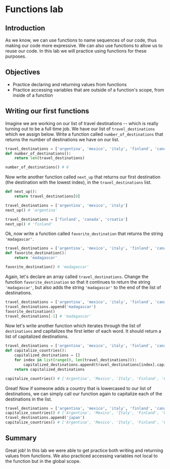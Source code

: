 
# Functions lab

## Introduction

As we know, we can use functions to name sequences of our code, thus making our code more expressive. We can also use functions to allow us to reuse our code. In this lab we will practice using functions for these purposes.

## Objectives

* Practice declaring and returning values from functions
* Practice accessing variables that are outside of a function's scope, from inside of a function

## Writing our first functions

Imagine we are working on our list of travel destinations -- which is really turning out to be a full time job. We have our list of `travel_destinations` which we assign below. Write a function called `number_of_destinations` that returns the number of destinations we have on our list.


```python
travel_destinations = ['argentina', 'mexico', 'italy', 'finland', 'canada', 'croatia']
def number_of_destinations():
    return len(travel_destinations)
```


```python
number_of_destinations() # 6
```

Now write another function called `next_up` that returns our first destination (the destination with the lowest index), in the `travel_destinations` list.


```python
def next_up():
    return travel_destinations[0]
```


```python
travel_destinations = ['argentina', 'mexico', 'italy']
next_up() # 'argentina'
```


```python
travel_destinations = ['finland', 'canada', 'croatia']
next_up() # 'finland'
```

Ok, now write a function called `favorite_destination` that returns the string `'madagascar'`.


```python
travel_destinations = ['argentina', 'mexico', 'italy', 'finland', 'canada', 'croatia']
def favorite_destination():
    return 'madagascar'
```


```python
favorite_destination() # 'madagascar'
```

Again, let's declare an array called `travel_destinations`. Change the function `favorite_destination` so that it continues to return the string `'madagascar'`, but also adds the string `'madagascar'` to the end of the list of destinations.


```python
travel_destinations = ['argentina', 'mexico', 'italy', 'finland', 'canada', 'croatia']
travel_destinations.append('madagascar')
favorite_destination()
travel_destinations[-1] # 'madagascar'
```

Now let's write another function which iterates through the list of `destinations` and capitalizes the first letter of each word. It should return a list of capitalized destinations.


```python
travel_destinations = ['argentina', 'mexico', 'italy', 'finland', 'canada', 'croatia']
def capitalize_countries():
    capitalized_destinations = []
    for index in list(range(0, len(travel_destinations))):
        capitalized_destinations.append(travel_destinations[index].capitalize())
    return capitalized_destinations
```


```python
capitalize_countries() # ['Argentina', 'Mexico', 'Italy', 'Finland', 'Canada', 'Croatia']
```

Great! Now if someone adds a country that is lowercased to our list of destinations, we can simply call our function again to capitalize each of the destinations in the list.


```python
travel_destinations = ['argentina', 'mexico', 'italy', 'finland', 'canada', 'croatia']
capitalize_countries() # ['Argentina', 'Mexico', 'Italy', 'Finland', 'Canada', 'Croatia']
travel_destinations.append('japan')
capitalize_countries() # ['Argentina', 'Mexico', 'Italy', 'Finland', 'Canada', 'Croatia', 'Japan']
```

## Summary

Great job! In this lab we were able to get practice both writing and returning values from functions. We also practiced accessing variables not local to the function but in the global scope.
